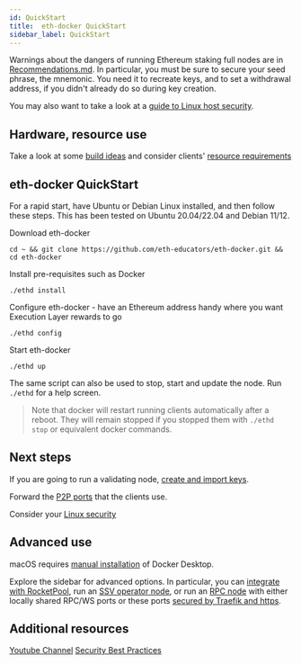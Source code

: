 ```yaml
---
id: QuickStart
title:  eth-docker QuickStart
sidebar_label: QuickStart
---
```


Warnings about the dangers of running Ethereum staking full nodes are in [Recommendations.md](../Support/Recommendations.md).
In particular, you must be sure to secure your seed phrase, the mnemonic. You need it to recreate keys, and
to set a withdrawal address, if you didn't already do so during key creation.

You may also want to take a look at a [guide to Linux host security](https://www.coincashew.com/coins/overview-eth/guide-or-security-best-practices-for-a-eth2-validator-beaconchain-node#setup-two-factor-authentication-for-ssh-optional).

## Hardware, resource use

Take a look at some [build ideas](../Usage/Hardware.md) and consider clients' [resource requirements](../Usage/ResourceUsage.md)

## eth-docker QuickStart

For a rapid start, have Ubuntu or Debian Linux installed, and then follow these steps. This has been tested on Ubuntu 20.04/22.04 and Debian 11/12.

Download eth-docker

`cd ~ && git clone https://github.com/eth-educators/eth-docker.git && cd eth-docker`

Install pre-requisites such as Docker

`./ethd install`

Configure eth-docker - have an Ethereum address handy where you want Execution Layer rewards to go

`./ethd config`

Start eth-docker

`./ethd up`

The same script can also be used to stop, start and update the node. Run `./ethd` for a help screen.

> Note that docker will restart running clients automatically after a reboot. They will remain stopped if you stopped them with `./ethd stop` or equivalent docker commands.

## Next steps

If you are going to run a validating node, [create and import keys](../Usage/ImportKeys.md). 

Forward the [P2P ports](../Usage/Networking.md) that the clients use.

Consider your [Linux security](../Usage/LinuxSecurity.md)

## Advanced use

macOS requires [manual installation](../Usage/Prerequisites.md) of Docker Desktop. 

Explore the sidebar for advanced options. In particular, you can [integrate with RocketPool](../Support/Rocketpool.md), run an [SSV operator node](../Support/BloxSSV.md), or run an [RPC node](../Usage/ClientSetup.md) with either locally shared RPC/WS ports or these ports [secured by Traefik and https](../Usage/ReverseProxy.md).

## Additional resources

[Youtube Channel](https://www.youtube.com/channel/UCS5mP-iWYxOCBVSVugPYUhQ)
[Security Best Practices](https://www.coincashew.com/coins/overview-eth/guide-or-security-best-practices-for-a-eth2-validator-beaconchain-node)
